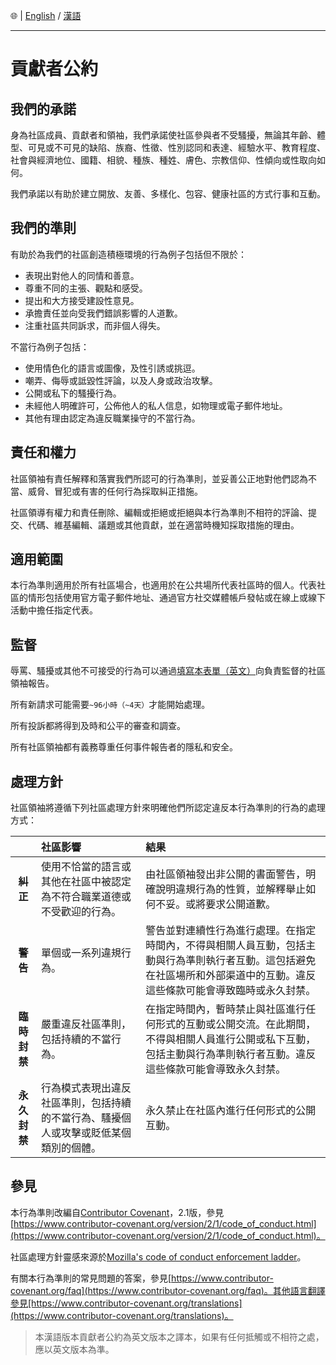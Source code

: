 🌐 | [English](./CODE_OF_CONDUCT.md) / [漢語](./CODE_OF_CONDUCT-ZH.md)

---

# 貢獻者公約

## 我們的承諾

身為社區成員、貢獻者和領袖，我們承諾使社區參與者不受騷擾，無論其年齡、體型、可見或不可見的缺陷、族裔、性徵、性別認同和表達、經驗水平、教育程度、社會與經濟地位、國籍、相貌、種族、種姓、膚色、宗教信仰、性傾向或性取向如何。

我們承諾以有助於建立開放、友善、多樣化、包容、健康社區的方式行事和互動。

## 我們的準則

有助於為我們的社區創造積極環境的行為例子包括但不限於：

- 表現出對他人的同情和善意。
- 尊重不同的主張、觀點和感受。
- 提出和大方接受建設性意見。
- 承擔責任並向受我們錯誤影響的人道歉。
- 注重社區共同訴求，而非個人得失。

不當行為例子包括：

- 使用情色化的語言或圖像，及性引誘或挑逗。
- 嘲弄、侮辱或詆毀性評論，以及人身或政治攻擊。
- 公開或私下的騷擾行為。
- 未經他人明確許可，公佈他人的私人信息，如物理或電子郵件地址。
- 其他有理由認定為違反職業操守的不當行為。

## 責任和權力

社區領袖有責任解釋和落實我們所認可的行為準則，並妥善公正地對他們認為不當、威脅、冒犯或有害的任何行為採取糾正措施。

社區領導有權力和責任刪除、編輯或拒絕或拒絕與本行為準則不相符的評論、提交、代碼、維基編輯、議題或其他貢獻，並在適當時機知採取措施的理由。

## 適用範圍

本行為準則適用於所有社區場合，也適用於在公共場所代表社區時的個人。代表社區的情形包括使用官方電子郵件地址、通過官方社交媒體帳戶發帖或在線上或線下活動中擔任指定代表。

## 監督

辱罵、騷擾或其他不可接受的行為可以通過[填寫本表單（英文）](https://forms.gle/AXq9hWq2DsJrDNjP7)向負責監督的社區領袖報告。

所有新請求可能需要<code>~96小時（~4天）</code>才能開始處理。

所有投訴都將得到及時和公平的審查和調查。

所有社區領袖都有義務尊重任何事件報告者的隱私和安全。

## 處理方針

社區領袖將遵循下列社區處理方針來明確他們所認定違反本行為準則的行為的處理方式：

|  | **社區影響** | **結果** |
|:-:|:--|:--|
| **糾正** | 使用不恰當的語言或其他在社區中被認定為不符合職業道德或不受歡迎的行為。 | 由社區領袖發出非公開的書面警告，明確說明違規行為的性質，並解釋舉止如何不妥。或將要求公開道歉。 |
| **警告** | 單個或一系列違規行為。 | 警告並對連續性行為進行處理。在指定時間內，不得與相關人員互動，包括主動與行為準則執行者互動。這包括避免在社區場所和外部渠道中的互動。違反這些條款可能會導致臨時或永久封禁。 |
| **臨時封禁** | 嚴重違反社區準則，包括持續的不當行為。 | 在指定時間內，暫時禁止與社區進行任何形式的互動或公開交流。在此期間，不得與相關人員進行公開或私下互動，包括主動與行為準則執行者互動。違反這些條款可能會導致永久封禁。 |
| **永久封禁** | 行為模式表現出違反社區準則，包括持續的不當行為、騷擾個人或攻擊或貶低某個類別的個體。 | 永久禁止在社區內進行任何形式的公開互動。 |

## 參見

本行為準則改編自[Contributor Covenant](https://www.contributor-covenant.org)，2.1版，參見[https://www.contributor-covenant.org/version/2/1/code_of_conduct.html](https://www.contributor-covenant.org/version/2/1/code_of_conduct.html)。

社區處理方針靈感來源於[Mozilla's code of conduct enforcement ladder](https://github.com/mozilla/diversity)。

有關本行為準則的常見問題的答案，參見[https://www.contributor-covenant.org/faq](https://www.contributor-covenant.org/faq)。其他語言翻譯參見[https://www.contributor-covenant.org/translations](https://www.contributor-covenant.org/translations)。

> 本漢語版本貢獻者公約為英文版本之譯本，如果有任何抵觸或不相符之處，應以英文版本為準。
